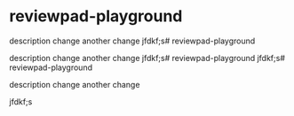 # reviewpad-playground

description
change
another change
jfdkf;s# reviewpad-playground

description
change
another change
jfdkf;s# reviewpad-playground
jfdkf;s# reviewpad-playground

description
change
another change


jfdkf;s
